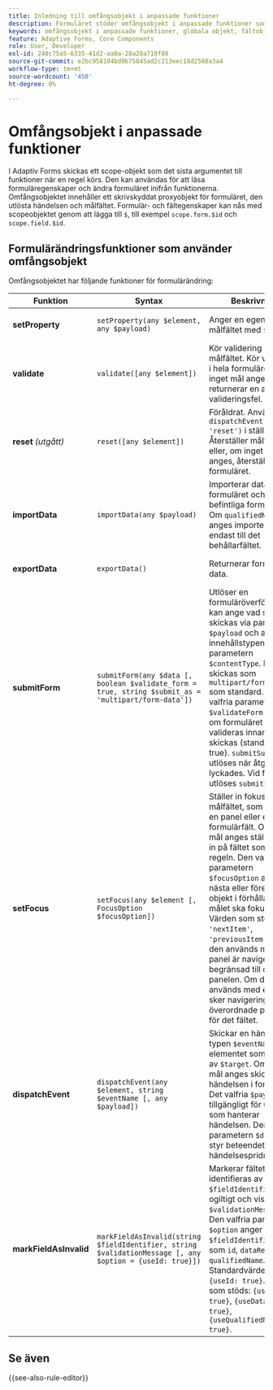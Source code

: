 ```yaml
---
title: Inledning till omfångsobjekt i anpassade funktioner
description: Formuläret stöder omfångsobjekt i anpassade funktioner som skickas som ett sista argument till funktioner när regeln körs.
keywords: omfångsobjekt i anpassade funktioner, globala objekt, fältobjekt.
feature: Adaptive Forms, Core Components
role: User, Developer
exl-id: 248c75a5-6335-41d2-aa0a-28a20a710f88
source-git-commit: e2bc958104bd9b75845ad2c213eec18d2560a3a4
workflow-type: tm+mt
source-wordcount: '458'
ht-degree: 0%

---
```


# Omfångsobjekt i anpassade funktioner

I Adaptiv Forms skickas ett scope-objekt som det sista argumentet till funktioner när en regel körs. Den kan användas för att läsa formuläregenskaper och ändra formuläret inifrån funktionerna. Omfångsobjektet innehåller ett skrivskyddat proxyobjekt för formuläret, den utlösta händelsen och målfältet. Formulär- och fältegenskaper kan nås med scopeobjektet genom att lägga till `$`, till exempel `scope.form.$id` och `scope.field.$id`.

## Formulärändringsfunktioner som använder omfångsobjekt

Omfångsobjektet har följande funktioner för formulärändring:

| Funktion | Syntax | Beskrivning | Kodexempel |
|-----------------|--------|-------------|-------------|
| **setProperty** | `setProperty(any $element, any $payload)` | Anger en egenskap i målfältet med `$payload`. | [Klicka här](/help/forms/custom-function-core-components-use-cases.md#show-a-panel-using-the-setproperty-rule) för att visa exemplet. |
| **validate** | `validate([any $element])` | Kör validering i målfältet. Kör validering i hela formuläret om inget mål anges och returnerar en array med valideringsfel. | [Klicka här](/help/forms/custom-function-core-components-use-cases.md#validate-the-field) för att visa exemplet. |
| **reset** *(utgått)* | `reset([any $element])` | Föråldrat. Använd `dispatchEvent($target, 'reset')` i stället. Återställer målfältet eller, om inget mål anges, återställer hela formuläret. | [Klicka här](/help/forms/custom-function-core-components-use-cases.md#reset-a-panel) för att visa exemplet. |
| **importData** | `importData(any $payload)` | Importerar data till formuläret och ersätter befintliga formulärdata. Om `qualifiedName` anges importeras data endast till det behållarfältet. | [Klicka här](/help/forms/custom-function-core-components-use-cases.md#pre-fill-the-field-with-a-value-when-the-form-loads) för att visa exemplet. |
| **exportData** | `exportData()` | Returnerar formulärets data. | [Klicka här](/help/forms/custom-function-core-components-use-cases.md#submit-altered-data-to-the-server) för att visa exemplet. |
| **submitForm** | `submitForm(any $data [, boolean $validate_form = true, string $submit_as = 'multipart/form-data'])` | Utlöser en formuläröverföring. Du kan ange vad som ska skickas via parametern `$payload` och ange innehållstypen via parametern `$contentType`. Data skickas som `multipart/form-data` som standard. Den valfria parametern `$validateForm` anger om formuläret ska valideras innan det skickas (standard: true). `submitSuccess` utlöses när åtgärden lyckades. Vid fel utlöses `submitError`. | [Klicka här](/help/forms/custom-function-core-components-use-cases.md#submit-altered-data-to-the-server) för att visa exemplet. |
| **setFocus** | `setFocus(any $element [, FocusOption $focusOption])` | Ställer in fokus på målfältet, som kan vara en panel eller ett formulärfält. Om inget mål anges ställs fokus in på fältet som utlöste regeln. Den valfria parametern `$focusOption` anger om nästa eller föregående objekt i förhållande till målet ska fokuseras. Värden som stöds: `'nextItem'`, `'previousItem'`. Om den används med en panel är navigeringen begränsad till den panelen. Om det används med ett fält sker navigeringen i den överordnade panelen för det fältet. | [Klicka här](/help/forms/custom-function-core-components-use-cases.md#set-focus-on-the-specific-field) för att visa exemplet. |
| **dispatchEvent** | `dispatchEvent(any $element, string $eventName [, any $payload])` | Skickar en händelse av typen `$eventName` för elementet som bestäms av `$target`. Om inget mål anges skickas händelsen i formuläret. Det valfria `$payload` är tillgängligt för uttryck som hanterar händelsen. Den valfria parametern `$dispatch` styr beteendet för händelsespridning. | [Klicka här](/help/forms/custom-function-core-components-use-cases.md#add-or-delete-repeatable-panel-using-the-dispatchevent-property) för att visa exemplet. |
| **markFieldAsInvalid** | `markFieldAsInvalid(string $fieldIdentifier, string $validationMessage [, any $option = {useId: true}])` | Markerar fältet som identifieras av `$fieldIdentifier` som ogiltigt och visar `$validationMessage`. Den valfria parametern `$option` anger om `$fieldIdentifier` tolkas som `id`, `dataRef` eller `qualifiedName`. Standardvärdet är `{useId: true}`. Värden som stöds: `{useId: true}`, `{useDataRef: true}`, `{useQualifiedName: true}`. | [Klicka här](/help/forms/custom-function-core-components-use-cases.md#to-display-a-custom-message-at-the-field-level-and-marking-the-field-as-invalid) för att visa exemplet. |

## Se även

{{see-also-rule-editor}}

